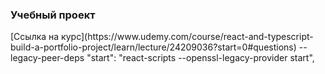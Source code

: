 <h3>Учебный проект</h3>
[Сcылка на курс](https://www.udemy.com/course/react-and-typescript-build-a-portfolio-project/learn/lecture/24209036?start=0#questions)
--legacy-peer-deps
"start": "react-scripts --openssl-legacy-provider start",
